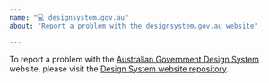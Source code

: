 ```yaml
---
name: "💻 designsystem.gov.au"
about: "Report a problem with the designsystem.gov.au website"

---
```


<!-- Click "Preview" for a nicer view! -->

To report a problem with the [Australian Government Design System](https://designsystem.gov.au/) website, 
please visit the [Design System website repository](https://github.com/govau/designsystem/issues).
